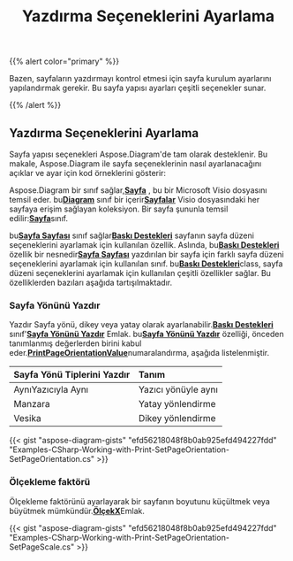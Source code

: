 ﻿---
title: Yazdırma Seçeneklerini Ayarlama
type: docs
weight: 10
url: /tr/net/setting-print-options/
description: Bu bölümde, Aspose.Diagram ile yazdırma seçeneklerinin nasıl ayarlanacağı açıklanmaktadır.
---
{{% alert color="primary" %}}

Bazen, sayfaların yazdırmayı kontrol etmesi için sayfa kurulum ayarlarını yapılandırmak gerekir. Bu sayfa yapısı ayarları çeşitli seçenekler sunar.

{{% /alert %}}

## **Yazdırma Seçeneklerini Ayarlama**

Sayfa yapısı seçenekleri Aspose.Diagram'de tam olarak desteklenir. Bu makale, Aspose.Diagram ile sayfa seçeneklerinin nasıl ayarlanacağını açıklar ve ayar için kod örneklerini gösterir:

 Aspose.Diagram bir sınıf sağlar,[**Sayfa**](https://reference.aspose.com/diagram/net/aspose.diagram/page) , bu bir Microsoft Visio dosyasını temsil eder. bu[**Diagram**](https://reference.aspose.com/diagram/net/aspose.diagram/page) sınıf bir içerir[**Sayfalar**](https://reference.aspose.com/diagram/net/aspose.diagram/pagecollection) Visio dosyasındaki her sayfaya erişim sağlayan koleksiyon. Bir sayfa şununla temsil edilir:[**Sayfa**](https://reference.aspose.com/diagram/net/aspose.diagram/page)sınıf.

 bu[**Sayfa Sayfası**](https://reference.aspose.com/diagram/net/aspose.diagram/pagesheet) sınıf sağlar[**Baskı Destekleri**](https://reference.aspose.com/diagram/net/aspose.diagram/pagesheet/properties/printprops) sayfanın sayfa düzeni seçeneklerini ayarlamak için kullanılan özellik. Aslında, bu[**Baskı Destekleri**](https://reference.aspose.com/diagram/net/aspose.diagram/pagesheet/properties/printprops) özellik bir nesnedir[**Sayfa Sayfası**](https://reference.aspose.com/diagram/net/aspose.diagram/pagesheet) yazdırılan bir sayfa için farklı sayfa düzeni seçeneklerini ayarlamak için kullanılan sınıf. bu[**Baskı Destekleri**](https://reference.aspose.com/diagram/net/aspose.diagram/pagesheet/properties/printprops)class, sayfa düzeni seçeneklerini ayarlamak için kullanılan çeşitli özellikler sağlar. Bu özelliklerden bazıları aşağıda tartışılmaktadır.

### **Sayfa Yönünü Yazdır**

 Yazdır Sayfa yönü, dikey veya yatay olarak ayarlanabilir.[**Baskı Destekleri**](https://reference.aspose.com/diagram/net/aspose.diagram/pagesheet/properties/printprops) sınıf'[**Sayfa Yönünü Yazdır**](https://reference.aspose.com/diagram/net/aspose.diagram/printprops/properties/printpageorientation) Emlak. bu[**Sayfa Yönünü Yazdır**](https://reference.aspose.com/diagram/net/aspose.diagram/printprops/properties/printpageorientation) özelliği, önceden tanımlanmış değerlerden birini kabul eder.[**PrintPageOrientationValue**](https://reference.aspose.com/diagram/net/aspose.diagram/printpageorientationvalue)numaralandırma, aşağıda listelenmiştir.

|**Sayfa Yönü Tiplerini Yazdır**|**Tanım**|
|:- |:- |
|AynıYazıcıyla Aynı|Yazıcı yönüyle aynı|
|Manzara|Yatay yönlendirme|
|Vesika|Dikey yönlendirme|

{{< gist "aspose-diagram-gists" "efd56218048f8b0ab925efd494227fdd" "Examples-CSharp-Working-with-Print-SetPageOrientation-SetPageOrientation.cs" >}}

### **Ölçekleme faktörü**

 Ölçekleme faktörünü ayarlayarak bir sayfanın boyutunu küçültmek veya büyütmek mümkündür.[**ÖlçekX**](https://reference.aspose.com/diagram/net/aspose.diagram/printprops/properties/scalex)Emlak.

{{< gist "aspose-diagram-gists" "efd56218048f8b0ab925efd494227fdd" "Examples-CSharp-Working-with-Print-SetPageOrientation-SetPageScale.cs" >}}

